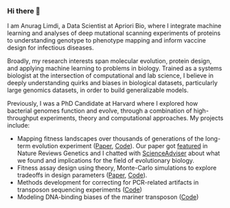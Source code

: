 ### Hi there 👋

I am Anurag Limdi, a Data Scientist at Apriori Bio, where I integrate machine learning and analyses of deep mutational scanning experiments of proteins to understanding genotype to phenotype mapping and inform vaccine design for infectious diseases. 

Broadly, my research interests span molecular evolution, protein design, and applying machine learning to problems in biology. Trained as a systems biologist at the intersection of computational and lab science, I believe in deeply understanding quirks and biases in biological datasets, particularly large genomics datasets, in order to build generalizable models.

Previously, I was a PhD Candidate at Harvard where I explored how bacterial genomes function and evolve, through a combination of high-throughput experiments, theory and computational approaches. My projects include:

- Mapping fitness landscapes over thousands of generations of the long-term evolution experiment ([Paper](https://www.science.org/doi/abs/10.1126/science.add1417), [Code](baymlab/2022_Limdi-TnSeq-LTEE)). Our paper got [featured](https://www.nature.com/articles/s41576-024-00707-z) in Nature Reviews Genetics and I chatted with [ScienceAdviser](https://www.science.org/content/article/scienceadviser-scent-female-mice-shortens-lives-males) about what we found and implications for the field of evolutionary biology.
- Fitness assay design using theory, Monte-Carlo simulations to explore tradeoffs in design parameters ([Paper](https://link.springer.com/article/10.1007/s00239-023-10110-7), [Code](https://github.com/baymlab/2022_Limdi_limits-pooled-fitness-assays)).
- Methods development for correcting for PCR-related artifacts in transposon sequencing experiments ([Code](https://github.com/anuraglimdi/umi_tnseq))
- Modeling DNA-binding biases of the mariner transposon ([Code](https://github.com/anuraglimdi/transposon_binding_motif))


<!--
**anuraglimdi/anuraglimdi** is a ✨ _special_ ✨ repository because its `README.md` (this file) appears on your GitHub profile.

Here are some ideas to get you started:

- 🔭 I’m currently working on ...
- 🌱 I’m currently learning ...
- 👯 I’m looking to collaborate on ...
- 🤔 I’m looking for help with ...
- 💬 Ask me about ...
- 📫 How to reach me: ...
- 😄 Pronouns: ...
- ⚡ Fun fact: ...
-->
